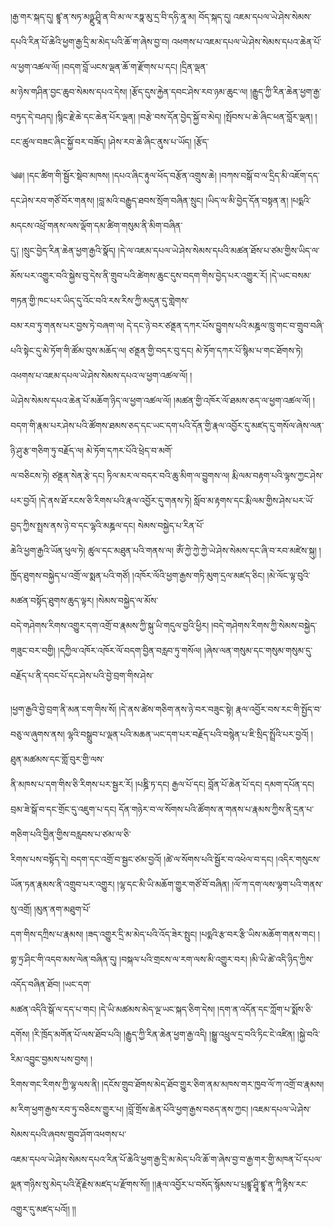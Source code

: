 ﻿  
།རྒྱ་གར་སྐད་དུ། ཛྙཱ་ན་སཏ་མཉྫུ་ཤྲཱི་ན་བི་མ་ལ་རཏྣ་མུ་དྲ་བི་དཧི་ནཱ་མ། བོད་སྐད་དུ། འཇམ་དཔལ་ཡེ་ཤེས་སེམས་དཔའི་རིན་པོ་ཆེའི་ཕྱག་རྒྱ་དྲི་མ་མེད་པའི་ཆོ་ག་ཞེས་བྱ་བ། འཕགས་པ་འཇམ་དཔལ་ཡེ་ཤེས་སེམས་དཔའ་ཆེན་པོ་ལ་ཕྱག་འཚལ་ལོ། །བདག་བློ་ཡངས་ལྡན་ཆོ་ག་རྫོགས་པ་དང། །དྲིན་ལྡན་  
མ་ཉེས་གཤིན་བྱང་ཆུབ་སེམས་དཔའ་དེས། །རྩོད་དུས་རྐྱེན་དབང་ཤེས་རབ་ཉམ་ཆུང་ལ། །རྒྱུད་ཀྱི་རིན་ཆེན་ཕྱག་རྒྱ་བཏུད་དེ་བཤད། །སྙིང་རྗེ་ཆེ་དང་ཆེན་པོར་ལྡན། །བརྩེ་བས་དོན་བྱེད་སྐྱོ་བ་མེད། །སྤོབས་པ་ཆེ་ཞིང་ཕན་བློར་ལྡན། །ངང་ཚུལ་བཟང་ཞིང་སྐྱོ་བར་བཟོད། །ཤེས་རབ་ཆེ་ཞིང་ནུས་པ་ཡོད། །རྩོད་  
  
༄༅། །དང་ཚིག་གི་སྦྱོར་སྡེབ་མཁས། །དཔའ་ཞིང་རྟུལ་ཕོད་བརྩོན་འགྲུས་ཆེ། །བཀས་བསྒོ་བ་ལ་དྲིད་མི་འཇོག་དད་དང་ཤེས་རབ་གཙོ་བོར་གནས། །བླ་མའི་བརྒྱུད་ཐབས་སྲོག་བཞིན་སྲུང། །ཡིད་ལ་མི་བྱེད་དོན་བསྟན་ན། །པདྨའི་མདངས་འཕྲོ་གནས་ལས་ལྡོག་དམ་ཚིག་གསུམ་ནི་མིག་བཞིན་  
དུ༑ །སྲུང་བྱེད་རིན་ཆེན་ཕྱག་རྒྱའི་སྣོད། །དེ་ལ་འཇམ་དཔལ་ཡེ་ཤེས་སེམས་དཔའི་མཚན་ཐོས་པ་ཙམ་གྱིས་ཡིད་ལ་མོས་པར་འགྱུར་བའི་སྐྱེས་བུ་དེས་ནི་གྲུབ་པའི་ཚེགས་ཆུང་དུས་བདག་གིས་བྱེད་པར་འགྱུར་རོ། །དེ་ཡང་བསམ་གཏན་གྱི་ཁང་པར་ཡིད་དུ་འོང་བའི་རས་རིས་ཀྱི་མདུན་དུ་གླེགས་  
བམ་རབ་ཏུ་གནས་པར་བྱས་ཏེ་བཞག་ལ། དེ་དང་ཉེ་བར་ཙནྡན་དཀར་པོས་བྱུགས་པའི་མཎྜལ་ཁྲུ་གང་བ་གྲུབ་བཞི་པའི་སྟེང་དུ་མེ་ཏོག་གི་ཚོམ་བུས་མཆོད་ལ། ཙནྡན་གྱི་བདར་བུ་དང། མེ་ཏོག་དཀར་པོ་སྙིམ་པ་གང་ཐོགས་ཏེ། འཕགས་པ་འཇམ་དཔལ་ཡེ་ཤེས་སེམས་དཔའ་ལ་ཕྱག་འཚལ་ལོ། །  
ཡེ་ཤེས་སེམས་དཔའ་ཆེན་པོ་མཆོག་ཉིད་ལ་ཕྱག་འཚལ་ལོ། །མཚན་གྱི་འཁོར་ལོ་ཐམས་ཅད་ལ་ཕྱག་འཚལ་ལོ། །བདག་གི་རྣམ་པར་ཤེས་པའི་ཚོགས་ཐམས་ཅད་དང་ཡང་དག་པའི་དོན་གྱི་རྣལ་འབྱོར་དུ་མཛད་དུ་གསོལ་ཞེས་ལན་ཉི་ཤུ་རྩ་གཅིག་ཏུ་བརྗོད་ལ། མེ་ཏོག་དཀར་པོའི་ཕྲེད་བ་མགོ་  
ལ་བཅིངས་ཏེ། ཙནྡན་སེན་རྩེ་དང། ཏིལ་མར་ལ་བདར་བའི་ཆུ་མིག་ལ་བྱུགས་ལ། རྨི་ལམ་བརྟག་པའི་ལྟས་ཀྱང་ཤེས་པར་བྱའོ། །དེ་ནས་ཐོ་རངས་ཅི་རིགས་པའི་རྣལ་འབྱོར་དུ་གནས་ཏེ། སློབ་མ་རྟགས་དང་རྨི་ལམ་གྱིས་ཤེས་པར་ཡོ་བྱད་ཀྱིས་སྤྲས་ནས་ཉེ་བ་དང་ལྷའི་མཎྜལ་དང། སེམས་བསྐྱེད་པ་རིན་པོ་  
ཆེའི་ཕྱག་རྒྱའི་ཡོན་ཕུལ་ཏེ། ཚུལ་དང་མཐུན་པའི་གནས་ལ། ཨོཾ་ཀྱེ་ཀྱེ་ཀྱེ་ཡེ་ཤེས་སེམས་དང་ཞི་བ་རབ་མཛེས་སྐུ། །ཁྱོད་ཐུགས་བསྐྱེད་པ་འགྲོ་ལ་སྨན་པའི་གཙོ། །འཁོར་ལོའི་ཕྱག་རྒྱས་གཏི་མུག་དྲལ་མཛད་ཅིང། །མེ་ལོང་ལྟ་བུའི་མཚན་བསྟོད་ཐུགས་ཆུད་ལྟར། །སེམས་བསྐྱེད་ལ་མོས་  
བདེ་གཤེགས་རིགས་འགྱུར་དག་འགྲོ་བ་རྣམས་ཀྱི་སྐུ་ཡི་གདུལ་བྱའི་ཕྱིར། །བདེ་གཤེགས་རིགས་ཀྱི་སེམས་བསྐྱེད་གཟུང་བར་བགྱི། །དཀྱིལ་འཁོར་འཁོར་ལོ་བདག་བྱིན་བརླབ་ཏུ་གསོལ། །ཞེས་ལན་གསུམ་དང་གསུམ་གསུམ་དུ་བརྗོད་པ་ནི་དབང་པོ་དང་ཤེས་པའི་བྱེ་བྲག་གིས་ཤེས་  
  
།ཕྱག་རྒྱའི་བྱེ་བྲག་ནི་མན་ངག་གིས་སོ། །དེ་ནས་ཚེས་གཅིག་ནས་ཉེ་བར་བཟུང་སྟེ། རྣལ་འབྱོར་བས་རང་གི་སྤྱོད་བ་བཅུ་ལ་ཞུགས་ནས། ལྷའི་བསྒྲུབ་པ་ལྡན་པའི་མཆན་ཡང་དག་པར་བརྗོད་པའི་བསྙེན་པ་ཇི་སྲིད་སྤྲོའི་པར་བྱའོ། །ཐུན་མཚམས་དང་གློ་བུར་གྱི་ལས་  
ནི་མཁས་པ་དག་གིས་ཅི་རིགས་པར་སྦྱར་རོ། །པཎྜི་ཏ་དང། རྒྱལ་པོ་དང། བློན་པོ་ཆེན་པོ་དང། དམག་དཔོན་དང། བྲམ་ཟེ་སྒོ་བ་དང་གྲོང་དུ་འཇུག་པ་དང། དོན་གཉེར་བ་ལ་སོགས་པའི་ཚོགས་ན་གནས་པ་རྣམས་ཀྱིས་ནི་དྲན་པ་གཅིག་པའི་བྱིན་གྱིས་བརླབས་པ་ཙམ་ལ་ཅི་  
རིགས་པས་བསྟོད་དེ། བདག་དང་འགྲོ་བ་སྦྱང་ཙམ་བྱའོ། །ཚེ་ལ་སོགས་པའི་སྦྱོར་བ་འཕེལ་བ་དང། །འདིར་གསུངས་ཡོན་ཏན་རྣམས་ནི་འགྲུབ་པར་འགྱུར། །ལྷ་དང་མི་ཡི་མཆོག་གྱུར་གཙོ་བོ་བཞིན། །ལོ་ཀ་དག་ལས་ལྷག་པའི་གནས་སུ་འགྲོ། །མུན་ནག་མཐུག་པོ་  
དག་གིས་དཀྲིས་པ་རྣམས། །ཟད་འགྱུར་དྲི་མ་མེད་པའི་འོད་ཟེར་སྤུང། །པདྨའི་རྩ་བར་རྩི་ཡིས་མཆོག་གནས་གང། །གྷ་ཏྲ་ཤིང་གི་འདབ་མས་ལེན་བཞིན་དུ། །བསྐལ་པའི་གྲངས་ལ་རག་ལས་མི་འགྱུར་བར། །མི་ཡི་ཚེ་འདི་ཉིད་ཀྱིས་འདོད་བཞིན་ཐོབ། །ཡང་དག་  
མཚན་འདིའི་སྒོ་ལ་དད་པ་གང། །དེ་ཡི་མཚམས་མེད་ལྔ་ཡང་སྐད་ཅིག་དེས། །དག་ན་འདོན་དང་ཀློག་པ་སྨོས་ཅི་དགོས། །རི་ཁྲོད་མགོན་པོ་ལས་ཐོབ་པའི། །རྒྱུད་ཀྱི་རིན་ཆེན་ཕྱག་རྒྱ་འདི། །སྒྱུ་འཕྲུལ་དྲ་བའི་ཏིང་ངེ་འཛིན། །སྐྱེ་བའི་རིམ་འབྱུང་བྱམས་པས་བྱས། །  
རིགས་གང་རིགས་ཀྱི་ལྷ་ལས་ནི། །དངོས་གྲུབ་ཐོགས་མེད་ཐོབ་གྱུར་ཅིག་ནམ་མཁས་གར་ཁྱབ་ལོ་ཀ་འགྲོ་བ་རྣམས། མ་རིག་ཕྱག་རྒྱས་རབ་ཏུ་བཅིངས་གྱུར་པ། །བློ་གྲོས་ཆེན་པོའི་ཕྱག་རྒྱས་བཅད་ནས་ཀྱང། །འཇམ་དཔལ་ཡེ་ཤེས་སེམས་དཔའི་ཞབས་གྲུབ་ཤོག་འཕགས་པ་  
འཇམ་དཔལ་ཡེ་ཤེས་སེམས་དཔའ་རིན་པོ་ཆེའི་ཕྱག་རྒྱ་དྲི་མ་མེད་པའི་ཆོ་ག་ཞེས་བྱ་བ་རྒྱ་གར་གྱི་མཁན་པོ་དཔལ་ལྡན་གཉིས་སུ་མེད་པའི་རྡོ་རྗེས་མཛད་པ་རྫོགས་སོ།། །།རྣལ་འབྱོར་པ་བསོད་སྙོམས་པ་པྲཛྙཱ་ཤྲཱི་ཛྙཱ་ན་ཀཱི་རྟིས་རང་འགྱུར་དུ་མཛད་པའོ།། །།  
  
  
